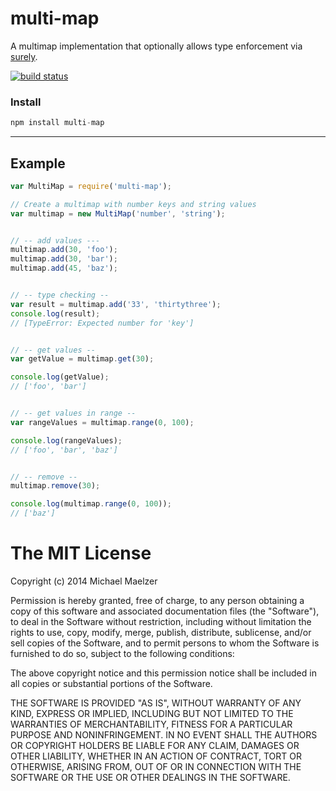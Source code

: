 multi-map
=========

A multimap implementation that optionally allows type enforcement via [surely](https://github.com/mmaelzer/surely).

[![build status](https://secure.travis-ci.org/mmaelzer/multi-map.png)](http://travis-ci.org/mmaelzer/multi-map)

### Install
```javascript
npm install multi-map
```

---------------------


Example
--------
```javascript
var MultiMap = require('multi-map');

// Create a multimap with number keys and string values
var multimap = new MultiMap('number', 'string');


// -- add values ---
multimap.add(30, 'foo');
multimap.add(30, 'bar');
multimap.add(45, 'baz');


// -- type checking --
var result = multimap.add('33', 'thirtythree');
console.log(result);
// [TypeError: Expected number for 'key']


// -- get values --
var getValue = multimap.get(30);

console.log(getValue);
// ['foo', 'bar']


// -- get values in range --
var rangeValues = multimap.range(0, 100);

console.log(rangeValues);
// ['foo', 'bar', 'baz']


// -- remove --
multimap.remove(30);

console.log(multimap.range(0, 100));
// ['baz']
```


The MIT License
===============

Copyright (c) 2014 Michael Maelzer

Permission is hereby granted, free of charge, to any person obtaining a copy
of this software and associated documentation files (the "Software"), to deal
in the Software without restriction, including without limitation the rights
to use, copy, modify, merge, publish, distribute, sublicense, and/or sell
copies of the Software, and to permit persons to whom the Software is
furnished to do so, subject to the following conditions:

The above copyright notice and this permission notice shall be included in
all copies or substantial portions of the Software.

THE SOFTWARE IS PROVIDED "AS IS", WITHOUT WARRANTY OF ANY KIND, EXPRESS OR
IMPLIED, INCLUDING BUT NOT LIMITED TO THE WARRANTIES OF MERCHANTABILITY,
FITNESS FOR A PARTICULAR PURPOSE AND NONINFRINGEMENT. IN NO EVENT SHALL THE
AUTHORS OR COPYRIGHT HOLDERS BE LIABLE FOR ANY CLAIM, DAMAGES OR OTHER
LIABILITY, WHETHER IN AN ACTION OF CONTRACT, TORT OR OTHERWISE, ARISING FROM,
OUT OF OR IN CONNECTION WITH THE SOFTWARE OR THE USE OR OTHER DEALINGS IN
THE SOFTWARE.
